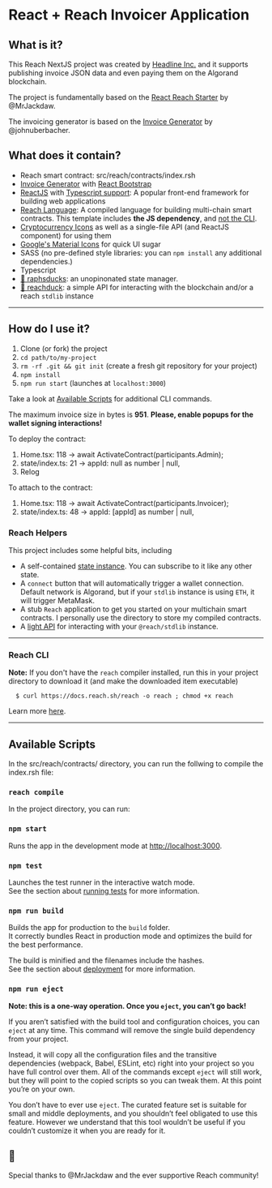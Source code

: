# React + Reach Invoicer Application

## What is it?

This Reach NextJS project was created by [Headline Inc.](https://www.headline-inc.com) and it supports publishing invoice JSON data and even paying them on the Algorand blockchain.

The project is fundamentally based on the [React Reach Starter](https://github.com/MrJackdaw/reach-reactjs-starter) by @MrJackdaw.

The invoicing generator is based on the [Invoice Generator](https://github.com/johnuberbacher/invoice-generator) by @johnuberbacher.

## What does it contain?

- Reach smart contract: src/reach/contracts/index.rsh
- [Invoice Generator](https://github.com/johnuberbacher/invoice-generator) with [React Bootstrap](https://react-bootstrap.github.io)
- [ReactJS](https://github.com/facebook/create-react-app) with [Typescript support](https://www.typescriptlang.org/): A popular front-end framework for building web applications
- [Reach Language](https://docs.reach.sh/): A compiled language for building multi-chain smart contracts. This template includes **the JS dependency**, and [not the CLI](#installing-the-reach-cli).
- [Cryptocurrency Icons](https://github.com/spothq/cryptocurrency-icons) as well as a single-file API (and ReactJS component) for using them
- [Google's Material Icons](https://fonts.google.com/icons) for quick UI sugar
- SASS (no pre-defined style libraries: you can `npm install` any additional dependencies.)
- Typescript
- [🦆 raphsducks](https://github.com/JACK-COM/raphsducks): an unopinonated state manager.
- [🦆 reachduck](https://github.com/JACK-COM/reachduck): a simple API for interacting with the blockchain and/or a reach `stdlib` instance

---

## How do I use it?

1. Clone (or fork) the project
2. `cd path/to/my-project`
3. `rm -rf .git && git init` (create a fresh git repository for your project)
4. `npm install`
5. `npm run start` (launches at `localhost:3000`)

Take a look at [Available Scripts](#available-scripts) for additional CLI commands.

The maximum invoice size in bytes is **951**.
**Please, enable popups for the wallet signing interactions!**

To deploy the contract:

1. Home.tsx: 118 -> await ActivateContract(participants.Admin);
2. state/index.ts: 21 -> appId: null as number | null,
3. Relog

To attach to the contract:

1. Home.tsx: 118 -> await ActivateContract(participants.Invoicer);
2. state/index.ts: 48 -> appId: [appId] as number | null,

### Reach Helpers

This project includes some helpful bits, including

- A self-contained [state instance](https://github.com/JACK-COM/raphsducks). You can subscribe to it like any other state.
- A `connect` button that will automatically trigger a wallet connection.\
   Default network is Algorand, but if your `stdlib` instance is using `ETH`, it will trigger MetaMask.
- A stub `Reach` application to get you started on your multichain smart contracts. I personally use the directory to store my compiled contracts.
- A [light API](https://www.npmjs.com/package/@jackcom/reachduck#methods) for interacting with your `@reach/stdlib` instance.

---

### Reach CLI

**Note:** If you don't have the `reach` compiler installed, run this in your project directory to download it (and make the downloaded item executable)

```
  $ curl https://docs.reach.sh/reach -o reach ; chmod +x reach
```

Learn more [here](https://docs.reach.sh/index.html).

---

## Available Scripts

In the src/reach/contracts/ directory, you can run the follwing to compile the index.rsh file:

### `reach compile`

In the project directory, you can run:

### `npm start`

Runs the app in the development mode at [http://localhost:3000](http://localhost:3000).

### `npm test`

Launches the test runner in the interactive watch mode.\
See the section about [running tests](https://facebook.github.io/create-react-app/docs/running-tests) for more information.

### `npm run build`

Builds the app for production to the `build` folder.\
It correctly bundles React in production mode and optimizes the build for the best performance.

The build is minified and the filenames include the hashes.\
See the section about [deployment](https://facebook.github.io/create-react-app/docs/deployment) for more information.

### `npm run eject`

**Note: this is a one-way operation. Once you `eject`, you can’t go back!**

If you aren’t satisfied with the build tool and configuration choices, you can `eject` at any time. This command will remove the single build dependency from your project.

Instead, it will copy all the configuration files and the transitive dependencies (webpack, Babel, ESLint, etc) right into your project so you have full control over them. All of the commands except `eject` will still work, but they will point to the copied scripts so you can tweak them. At this point you’re on your own.

You don’t have to ever use `eject`. The curated feature set is suitable for small and middle deployments, and you shouldn’t feel obligated to use this feature. However we understand that this tool wouldn’t be useful if you couldn’t customize it when you are ready for it.

## 🤝

Special thanks to @MrJackdaw and the ever supportive Reach community!

